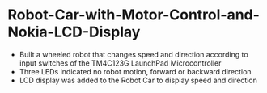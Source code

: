 # Robot-Car-with-Motor-Control-and-Nokia-LCD-Display
- Built a wheeled robot that changes speed and direction according to input switches of the TM4C123G LaunchPad Microcontroller
- Three LEDs indicated no robot motion, forward or backward direction
- LCD display was added to the Robot Car to display speed and direction
